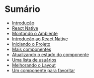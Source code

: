 # Sumário

- [Introdução](README.md)
- [React Native](01-rn.md)
- [Montando o Ambiente](02-ambiente.md)
- [Introdução ao React Native](03-intro.md)
- [Iniciando o Projeto](04-iniciando.md)
- [Mais componentes](05-componentes.md)
- [Atualizando o estado do componente](06-estado.md)
- [Uma lista de usuários](07-usuarios.md)
- [Melhorando o Layout](08-layout.md)
- [Um componente para favoritar](09-favoritar.md)

<!--
- [Desenvolvendo uma versão mobile para Controle de Poneys](05-coponeymob.md)
- [Criando a tela Home](06-home.md)
- [Criando a tela de Cadastro de Poneys](07-cadastro.md)
- [Criando a tela de Alteração de Poneys](08-alteracao.md)
- [Exclusão lógica de Poneys](09-exclusao.md)
-->

